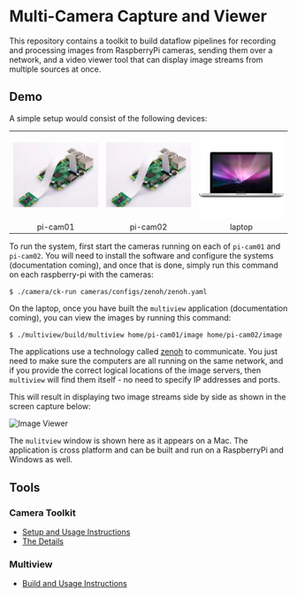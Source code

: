 # Multi-Camera Capture and Viewer

This repository contains a toolkit to build dataflow pipelines for recording and processing images 
from RaspberryPi cameras, sending them over a network, and a video viewer tool that can display 
image streams from multiple sources at once.

## Demo

A simple setup would consist of the following devices:

<table>
    <tr>
        <td width="33%"><img src="docs/pi-with-camera.png"></td>
        <td width="33%"><img src="docs/pi-with-camera.png"></td>
        <td width="33%"><img src="docs/www.iconfinder.com/53262_apple_computer_laptop_mac_macbook_pro_icon.png"></td>
    </tr>
    <tr>
        <td align="center">pi-cam01</td>
        <td align="center">pi-cam02</td>
        <td align="center">laptop</td>
    </tr>
</table>


To run the system, first start the cameras running on each of `pi-cam01` and `pi-cam02`. You will need
to install the software and configure the systems (documentation coming), and once that
is done, simply run this command on each raspberry-pi with the cameras:

    $ ./camera/ck-run cameras/configs/zenoh/zenoh.yaml

On the laptop, once you have built the `multiview` application (documentation coming), you can view the images by
running this command:

    $ ./multiview/build/multiview home/pi-cam01/image home/pi-cam02/image

The applications use a technology called [zenoh](https://zenoh.io/) to communicate. You just need to
make sure the computers are all running on the same network, and if you provide the correct logical
locations of the image servers, then `multiview` will find them itself - no need to specify IP addresses and
ports.

This will result in displaying two image streams side by side as shown in the screen capture below:

![Image Viewer](docs/multiview-capture.png "Image Viewer")

The `mulitview` window is shown here as it appears on a Mac. The application is cross platform and can be built
and run on a RaspberryPi and Windows as well.

## Tools

### Camera Toolkit

* [Setup and Usage Instructions](docs/build-camera.md)
* [The Details](docs/details-camera.md)

### Multiview

* [Build and Usage Instructions](docs/build-multiview.md)

